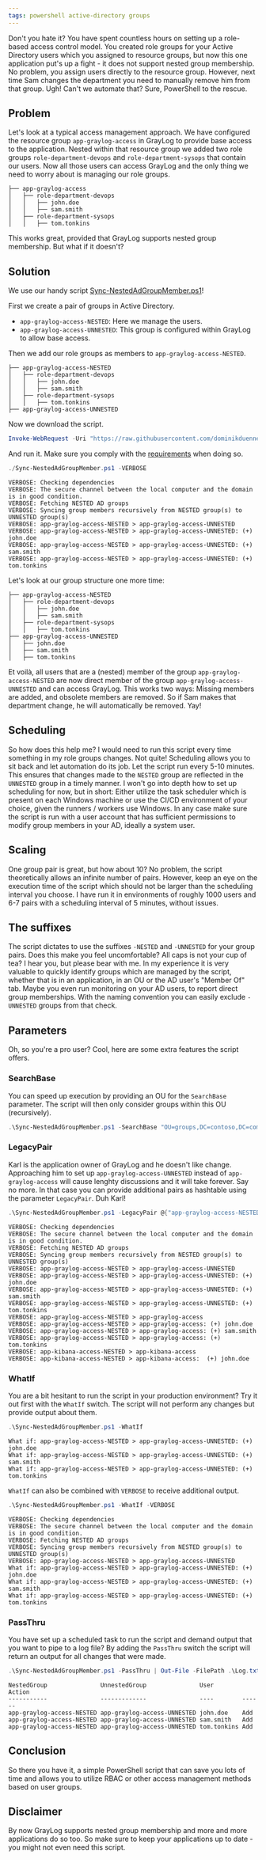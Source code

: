 ```yaml
---
tags: powershell active-directory groups
---
```


Don't you hate it? You have spent countless hours on setting up a role-based access control model. You created role groups for your Active Directory users which you assigned to resource groups, but now this one application put's up a fight - it does not support nested group membership. No problem, you assign users directly to the resource group. However, next time Sam changes the department you need to manually remove him from that group. Ugh! Can't we automate that? Sure, PowerShell to the rescue.

## Problem
Let's look at a typical access management approach. We have configured the resource group `app-graylog-access` in GrayLog to provide base access to the application. Nested within that resource group we added two role groups `role-department-devops` and `role-department-sysops` that contain our users. Now all those users can access GrayLog and the only thing we need to worry about is managing our role groups.
```
├── app-graylog-access
│   ├── role-department-devops
│   │   ├── john.doe
│   │   ├── sam.smith
│   ├── role-department-sysops
│   │   ├── tom.tonkins
```
This works great, provided that GrayLog supports nested group membership. But what if it doesn't?

## Solution
We use our handy script [Sync-NestedAdGroupMember.ps1](https://github.com/dominikduennebacke/Sync-NestedAdGroupMember)!  

First we create a pair of groups in Active Directory.
* `app-graylog-access-NESTED`: Here we manage the users.
* `app-graylog-access-UNNESTED`: This group is configured within GrayLog to allow base access.

Then we add our role groups as members to `app-graylog-access-NESTED`.
```
├── app-graylog-access-NESTED
│   ├── role-department-devops
│   │   ├── john.doe
│   │   ├── sam.smith
│   ├── role-department-sysops
│   │   ├── tom.tonkins
├── app-graylog-access-UNNESTED
```

Now we download the script.
```powershell
Invoke-WebRequest -Uri "https://raw.githubusercontent.com/dominikduennebacke/Sync-NestedAdGroupMember/main/Sync-NestedAdGroupMember.ps1" -OutFile "Sync-NestedAdGroupMember.ps1"
```
And run it. Make sure you comply with the [requirements](https://github.com/dominikduennebacke/Sync-NestedAdGroupMember#REQUIREMENTS) when doing so.
```powershell
./Sync-NestedAdGroupMember.ps1 -VERBOSE
```
```
VERBOSE: Checking dependencies
VERBOSE: The secure channel between the local computer and the domain is in good condition.
VERBOSE: Fetching NESTED AD groups
VERBOSE: Syncing group members recursively from NESTED group(s) to UNNESTED group(s)
VERBOSE: app-graylog-access-NESTED > app-graylog-access-UNNESTED
VERBOSE: app-graylog-access-NESTED > app-graylog-access-UNNESTED: (+) john.doe
VERBOSE: app-graylog-access-NESTED > app-graylog-access-UNNESTED: (+) sam.smith
VERBOSE: app-graylog-access-NESTED > app-graylog-access-UNNESTED: (+) tom.tonkins
```

Let's look at our group structure one more time:
```
├── app-graylog-access-NESTED
│   ├── role-department-devops
│   │   ├── john.doe
│   │   ├── sam.smith
│   ├── role-department-sysops
│   │   ├── tom.tonkins
├── app-graylog-access-UNNESTED
│   ├── john.doe
│   ├── sam.smith
│   ├── tom.tonkins
```

Et voilà, all users that are a (nested) member of the group `app-graylog-access-NESTED` are now direct member of the group `app-graylog-access-UNNESTED` and can access GrayLog. This works two ways: Missing members are added, and obsolete members are removed. So if Sam makes that department change, he will automatically be removed. Yay!

## Scheduling
So how does this help me? I would need to run this script every time something in my role groups changes. Not quite! Scheduling allows you to sit back and let automation do its job. Let the script run every 5-10 minutes. This ensures that changes made to the `NESTED` group are reflected in the `UNNESTED` group in a timely manner. I won't go into depth how to set up scheduling for now, but in short: Either utilize the task scheduler which is present on each Windows machine or use the CI/CD environment of your choice, given the runners / workers use Windows. In any case make sure the script is run with a user account that has sufficient permissions to modify group members in your AD, ideally a system user.

## Scaling
One group pair is great, but how about 10? No problem, the script theoretically allows an infinite number of pairs. However, keep an eye on the execution time of the script which should not be larger than the scheduling interval you choose. I have run it in environments of roughly 1000 users and 6-7 pairs with a scheduling interval of 5 minutes, without issues.

## The suffixes
The script dictates to use the suffixes `-NESTED` and `-UNNESTED` for your group pairs. Does this make you feel uncomfortable? All caps is not your cup of tea? I hear you, but please bear with me. In my experience it is very valuable to quickly identify groups which are managed by the script, whether that is in an application, in an OU or the AD user's "Member Of" tab. Maybe you even run monitoring on your AD users, to report direct group memberships. With the naming convention you can easily exclude `-UNNESTED` groups from that check.

## Parameters
Oh, so you're a pro user? Cool, here are some extra features the script offers.

### SearchBase
You can speed up execution by providing an OU for the `SearchBase` parameter. The script will then only consider groups within this OU (recursively).
```powershell
.\Sync-NestedAdGroupMember.ps1 -SearchBase "OU=groups,DC=contoso,DC=com"
```

### LegacyPair
Karl is the application owner of GrayLog and he doesn't like change. Approaching him to set up `app-graylog-access-UNNESTED` instead of `app-graylog-access` will cause lenghty discussions and it will take forever. Say no more. In that case you can provide additional pairs as hashtable using the parameter `LegacyPair`. Duh Karl!
```powershell
.\Sync-NestedAdGroupMember.ps1 -LegacyPair @{"app-graylog-access-NESTED" = "app-graylog-access"; "app-kibana-access-NESTED" = "app-kibana-access"} -VERBOSE
```
```
VERBOSE: Checking dependencies
VERBOSE: The secure channel between the local computer and the domain is in good condition.
VERBOSE: Fetching NESTED AD groups
VERBOSE: Syncing group members recursively from NESTED group(s) to UNNESTED group(s)
VERBOSE: app-graylog-access-NESTED > app-graylog-access-UNNESTED
VERBOSE: app-graylog-access-NESTED > app-graylog-access-UNNESTED: (+) john.doe
VERBOSE: app-graylog-access-NESTED > app-graylog-access-UNNESTED: (+) sam.smith
VERBOSE: app-graylog-access-NESTED > app-graylog-access-UNNESTED: (+) tom.tonkins
VERBOSE: app-graylog-access-NESTED > app-graylog-access
VERBOSE: app-graylog-access-NESTED > app-graylog-access: (+) john.doe
VERBOSE: app-graylog-access-NESTED > app-graylog-access: (+) sam.smith
VERBOSE: app-graylog-access-NESTED > app-graylog-access: (+) tom.tonkins
VERBOSE: app-kibana-access-NESTED > app-kibana-access
VERBOSE: app-kibana-access-NESTED > app-kibana-access:  (+) john.doe
```

### WhatIf
You are a bit hesitant to run the script in your production environment? Try it out first with the `WhatIf` switch. The script will not perform any changes but provide output about them.
```powershell
.\Sync-NestedAdGroupMember.ps1 -WhatIf
```
```
What if: app-graylog-access-NESTED > app-graylog-access-UNNESTED: (+) john.doe
What if: app-graylog-access-NESTED > app-graylog-access-UNNESTED: (+) sam.smith
What if: app-graylog-access-NESTED > app-graylog-access-UNNESTED: (+) tom.tonkins
```

`WhatIf` can also be combined with `VERBOSE` to receive additional output.
```powershell
.\Sync-NestedAdGroupMember.ps1 -WhatIf -VERBOSE
```
```
VERBOSE: Checking dependencies
VERBOSE: The secure channel between the local computer and the domain is in good condition.
VERBOSE: Fetching NESTED AD groups
VERBOSE: Syncing group members recursively from NESTED group(s) to UNNESTED group(s)
VERBOSE: app-graylog-access-NESTED > app-graylog-access-UNNESTED
What if: app-graylog-access-NESTED > app-graylog-access-UNNESTED: (+) john.doe
What if: app-graylog-access-NESTED > app-graylog-access-UNNESTED: (+) sam.smith
What if: app-graylog-access-NESTED > app-graylog-access-UNNESTED: (+) tom.tonkins
```

### PassThru
You have set up a scheduled task to run the script and demand output that you want to pipe to a log file? By adding the `PassThru` switch the script will return an output for all changes that were made.
```powershell
.\Sync-NestedAdGroupMember.ps1 -PassThru | Out-File -FilePath .\Log.txt
```
```
NestedGroup               UnnestedGroup               User        Action
-----------               -------------               ----        ------
app-graylog-access-NESTED app-graylog-access-UNNESTED john.doe    Add
app-graylog-access-NESTED app-graylog-access-UNNESTED sam.smith   Add
app-graylog-access-NESTED app-graylog-access-UNNESTED tom.tonkins Add
```

## Conclusion
So there you have it, a simple PowerShell script that can save you lots of time and allows you to utilize RBAC or other access management methods based on user groups.

## Disclaimer
By now GrayLog supports nested group membership and more and more applications do so too. So make sure to keep your applications up to date - you might not even need this script.